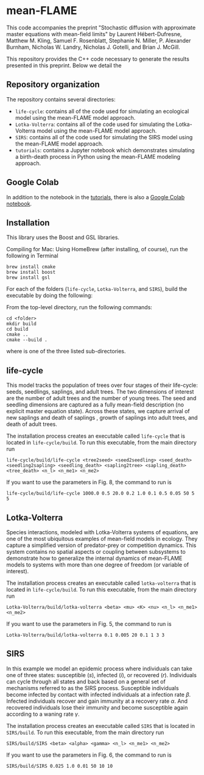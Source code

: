 # mean-FLAME

This code accompanies the preprint "Stochastic diffusion with approximate master equations with mean-field limits" by Laurent Hébert-Dufresne, Matthew M. Kling, Samuel F. Rosenblatt, Stephanie N.
Miller, P. Alexander Burnham, Nicholas W. Landry, Nicholas J. Gotelli, and Brian J.
McGill.

This repository provides the C++ code necessary to generate the results presented in this preprint. Below we detail the 

## Repository organization

The repository contains several directories:
* `life-cycle`: contains all of the code used for simulating an ecological model using the mean-FLAME model approach.
* `Lotka-Volterra`: contains all of the code used for simulating the Lotka-Volterra model using the mean-FLAME model approach.
* `SIRS`: contains all of the code used for simulating the SIRS model using the mean-FLAME model approach.
* `tutorials`: contains a Jupyter notebook which demonstrates simulating a birth-death process in Python using the mean-FLAME modeling approach.

## Google Colab

In addition to the notebook in the [tutorials](/tutorials/), there is also a [Google Colab notebook](https://bit.ly/meanFLAME).

## Installation

This library uses the Boost and GSL libraries.

Compiling for Mac: Using HomeBrew (after installing, of course), run the following in Terminal
```
brew install cmake
brew install boost
brew install gsl
```

For each of the folders (`life-cycle`, `Lotka-Volterra`, and `SIRS`), build the executable by doing the following:

From the top-level directory, run the following commands:
```
cd <folder>
mkdir build
cd build
cmake ..
cmake --build .
```
where <folder> is one of the three listed sub-directories.

## life-cycle
This model tracks the population of trees over four stages of their life-cycle: seeds, seedlings, saplings, and adult trees. The two dimensions of interest are the number of adult trees and the number of young trees. The seed and seedling dimensions are captured as a fully mean-field description (no explicit master equation state). Across these states, we capture arrival of new saplings and death of saplings , growth of saplings into adult trees, and death of adult trees.

The installation process creates an executable called `life-cycle` that is located in `life-cycle/build`. To run this executable, from the main directory run
```
life-cycle/build/life-cycle <tree2seed> <seed2seedling> <seed_death> <seedling2sapling> <seedling_death> <sapling2tree> <sapling_death> <tree_death> <n_l> <n_me1> <n_me2>
```
If you want to use the parameters in Fig. 8, the command to run is
```
life-cycle/build/life-cycle 1000.0 0.5 20.0 0.2 1.0 0.1 0.5 0.05 50 5 5
```

## Lotka-Volterra
Species interactions, modeled with Lotka-Volterra systems of equations, are one of the most ubiquitous examples of mean-field models in ecology. They capture a simplified version of predator-prey or competition dynamics. This system contains no spatial aspects or coupling between subsystems to demonstrate how to generalize the internal dynamics of mean-FLAME models to systems with more than one degree of freedom (or variable of interest).

The installation process creates an executable called `lotka-volterra` that is located in `life-cycle/build`. To run this executable, from the main directory run
```
Lotka-Volterra/build/lotka-volterra <beta> <mu> <K> <nu> <n_l> <n_me1> <n_me2>
```
If you want to use the parameters in Fig. 5, the command to run is
```
Lotka-Volterra/build/lotka-volterra 0.1 0.005 20 0.1 1 3 3
```

## SIRS
In this example we model an epidemic process where individuals can take one of three states: susceptible ($s$), infected ($i$), or recovered ($r$). Individuals can cycle through all states and back based on a general set of mechanisms referred to as the SIRS process. Susceptible individuals become infected by contact with infected individuals at a infection rate $\beta$. Infected individuals recover and gain immunity at a recovery rate $\alpha$. And recovered individuals lose their immunity and become susceptible again according to a waning rate $\gamma$.

The installation process creates an executable called `SIRS` that is located in `SIRS/build`. To run this executable, from the main directory run
```
SIRS/build/SIRS <beta> <alpha> <gamma> <n_l> <n_me1> <n_me2>
```
If you want to use the parameters in Fig. 6, the command to run is
```
SIRS/build/SIRS 0.025 1.0 0.01 50 10 10
```